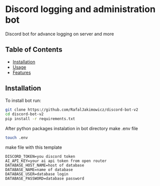 # Discord logging and administration bot

Discord bot for advance logging on server and more

## Table of Contents
- [Installation](#installation)
- [Usage](#usage)
- [Features](#features)

## Installation

To install bot run:

```bash
git clone https://github.com/RafalJakimowicz/discord-bot-v2
cd discord-bot-v2
pip install -r requirements.txt 
```

After python packages instalation in bot directory make .env file

```bash
touch .env
```

make file with this template

```env
DISCORD_TOKEN=you discord token
AI_API_KEY=your ai api token from open router
DATABASE_HOST_NAME=host of database
DATABASE_NAME=name of database
DATABASE_USER=database login
DATABASE_PASSWORD=database password
```